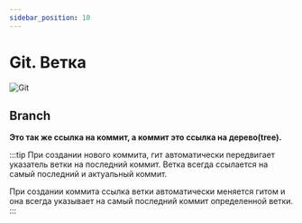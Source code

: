 ```yaml
---
sidebar_position: 10
---
```


# Git. Ветка

![Git](https://img.shields.io/badge/git-%23F05033.svg?style=for-the-badge&logo=git&logoColor=white)

## Branch

**Это так же ссылка на коммит, а коммит это ссылка на дерево(tree).**

:::tip
При создании нового коммита, гит автоматически передвигает указатель ветки на последний коммит. Ветка всегда ссылается на самый последний и актуальный коммит.

При создании коммита ссылка ветки автоматически меняется гитом и она всегда указывает на самый последний коммит определенной ветки.
:::